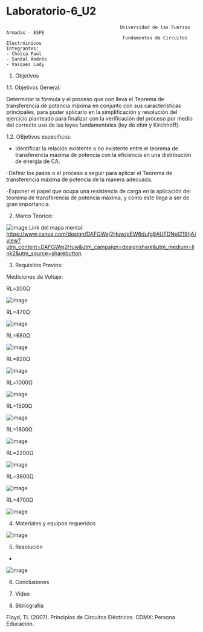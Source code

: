 # Laboratorio-6_U2

                                              Universidad de las Fuerzas Armadas - ESPE
                                               Fundamentos de Circuitos Electróinicos
    Integrantes:
    - Cholca Paul
    - Sandal Andrés
    - Vasquez Lady
1. Objetivos

1.1. Objetivos General:

Determinar la fórmula y el proceso que con lleva el Teorema de transferencia de potencia máxima en conjunto con sus características principales, para poder aplicarlo en la simplificación y resolución del ejercicio planteado para finalizar con la verificación del proceso por medio del correcto uso de las leyes fundamentales (ley de ohm y Kirchhoff).

1.2. OBjetivos especificos:

- Identificar la relación existente o no existente entre el teorema de transferencia máxima de potencia con la eficiencia en una distribución de energía de CA.

-Definir los pasos o el proceso a seguir para aplicar el Teorema de transferencia máxima de potencia de la manera adecuada.

-Exponer el papel que ocupa una resistencia de carga en la aplicación del teorema de transferencia de potencia máxima, y como este llega a ser de gran importancia.

2. Marco Teorico:

![image](https://user-images.githubusercontent.com/105687375/178885736-3dd417e3-6ef3-45e8-a0a4-93846abe1c9c.png)
Link del mapa mental: https://www.canva.com/design/DAFGWej2Huw/pEW6dufg8AUFDNpl219tjA/view?utm_content=DAFGWej2Huw&utm_campaign=designshare&utm_medium=link2&utm_source=sharebutton

3. Requisitos Previos:

Mediciones de Voltaje:

RL=200Ω

![image](https://user-images.githubusercontent.com/105687213/178889971-97295408-af67-46cf-8734-53edec463bac.png)

RL=470Ω

![image](https://user-images.githubusercontent.com/105687375/178890514-805e98cd-0565-461d-8783-17445587f450.png)

RL=680Ω

![image](https://user-images.githubusercontent.com/105687375/178891723-a5b4a2f6-3c0f-45b8-b8bb-454258eafd88.png)

RL=820Ω

![image](https://user-images.githubusercontent.com/105687375/178891338-cc37cd94-954e-4c2e-949a-35a094d23830.png)

RL=1000Ω

![image](https://user-images.githubusercontent.com/105687375/178892065-eddcc9f3-78ef-4e2a-b2cb-6fac6f9856c5.png)

RL=1500Ω

![image](https://user-images.githubusercontent.com/105687375/178893512-0b139394-16fc-4563-88e6-b6a14714e8c9.png)

RL=1800Ω

![image](https://user-images.githubusercontent.com/105687375/178893599-15aef7a8-0bff-448b-9296-604d9d74973e.png)

RL=2200Ω

![image](https://user-images.githubusercontent.com/105687375/178893712-aee3c4bd-e525-4f62-9253-152e54538ede.png)

RL=3900Ω

![image](https://user-images.githubusercontent.com/105687375/178893814-e036a2fc-6451-4222-b08f-ee64ec3ccc6b.png)

RL=4700Ω

![image](https://user-images.githubusercontent.com/105687375/178893927-e401fa61-d897-41d9-a026-d888ff19dda9.png)

4. Materiales y equipos requeridos

![image](https://user-images.githubusercontent.com/105684550/178894499-1ed19bc8-e46c-43e6-bdf5-b2bee60ecfdd.png)

5. Resolución

-

![image](https://user-images.githubusercontent.com/105684550/178894781-2ffca972-0802-4699-85f9-44f38ceed8f3.png)

6. Conclusiones

7. Video

8. Bibliografía

Floyd, TL (2007). Principios de Circuitos Eléctricos. CDMX: Persona Educación.


  


